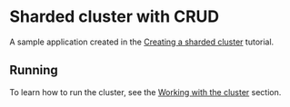 # Sharded cluster with CRUD

A sample application created in the [Creating a sharded cluster](https://www.tarantool.io/en/doc/latest/getting_started/vshard_quick/) tutorial.

## Running

To learn how to run the cluster, see the [Working with the cluster](https://www.tarantool.io/en/doc/latest/getting_started/vshard_quick/#working-with-the-cluster) section.
